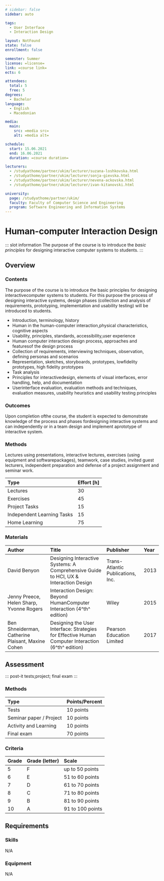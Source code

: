```yaml
---
# sidebar: false
sidebar: auto

tags:
  - User Interface
  - Interaction Design

layout: NotFound
state: false
enrollment: false

semester: Summer
license: =license=
link: =course link=
ects: 6

attendees:
  total: 5
  free: 5
degrees:
  - Bachelor
language:
  - English
  - Macedonian

media:
  main:
    src: =media src=
    alt: =media alt=

schedule:
  start: 15.06.2021
  end: 16.06.2021
  duration: =course duration=

lecturers:
  - /studyathome/partner/ukim/lecturer/suzana-loshkovska.html
  - /studyathome/partner/ukim/lecturer/sonja-gievska.html
  - /studyathome/partner/ukim/lecturer/nevena-ackovska.html
  - /studyathome/partner/ukim/lecturer/ivan-kitanovski.html

university:
  page: /studyathome/partner/ukim/
  faculty: Faculty of Computer Science and Engineering
  program: Software Engineering and Information Systems
---
```


# Human-computer Interaction Design

::: slot information
The purpose of the course is to introduce the _basic principles_ for designing interactive computer systems to students.
:::

## Overview

### Contents

The purpose of the course is to introduce the basic principles for designing interactivecomputer systems to students. For this purpose the process of designing interactive systems, design phases (collection and analysis of requirements, prototyping, implementation and usability testing) will be introduced to students.

- Introduction, terminology, history
- Human in the human-computer interaction,physical characteristics, cognitive aspects
- Usability, principles, standards, accessibility,user experience
- Human computer interaction design process, approaches and featuresof the design process
- Collection of requirements, interviewing techniques, observation, defining personas and scenarios
- Representation, sketches, storyboards, prototypes, lowfidelity prototypes, high fidelity prototypes
- Task analysis
- Principles for interactivedesign, elements of visual interfaces, error handling, help, and documentation
- Userinterface evaluation, evaluation methods and techniques, evaluation measures, usability heuristics and usability testing principles

### Outcomes

Upon completion ofthe course, the student is expected to demonstrate knowledge of the process and phases fordesigning interactive systems and can independently or in a team design and implement aprototype of interactive system.

### Methods

Lectures using presentations, interactive lectures, exercises (using equipment and softwarepackages), teamwork, case studies, invited guest lecturers, independent preparation and defense of a project assignment and seminar work.

| Type                       | Effort \[h\] |
| :------------------------- | :----------- |
| Lectures                   | 30           |
| Exercises                  | 45           |
| Project Tasks              | 15           |
| Independent Learning Tasks | 15           |
| Home Learning              | 75           |

### Materials

| Author                                            | Title                                                                                             | Publisher                         | Year |
| :------------------------------------------------ | :------------------------------------------------------------------------------------------------ | :-------------------------------- | :--- |
| David Benyon                                      | Designing Interactive Systems: A Comprehensive Guide to HCI, UX & Interaction Design              | Trans-Atlantic Publications, Inc. | 2013 |
| Jenny Preece, Helen Sharp, Yvonne Rogers          | Interaction Design: Beyond HumanComputer Interaction (4^th^ edition)                              | Wiley                             | 2015 |
| Ben Shneiderman, Catherine Plaisant, Maxine Cohen | Designing the User Interface: Strategies for Effective Human Computer Interaction (6^th^ edition) | Pearson Education Limited         | 2017 |

## Assessment

::: post-it
tests;project; final exam
:::

### Methods

| Type                    | Points/Percent |
| :---------------------- | :------------- |
| Tests                   | 10 points      |
| Seminar paper / Project | 10 points      |
| Activity and Learning   | 10 points      |
| Final exam              | 70 points      |

### Criteria

| Grade | Grade (letter) | Scale            |
| :---- | :------------- | :--------------- |
| 5     | F              | up to 50 points  |
| 6     | E              | 51 to 60 points  |
| 7     | D              | 61 to 70 points  |
| 8     | C              | 71 to 80 points  |
| 9     | B              | 81 to 90 points  |
| 10    | A              | 91 to 100 points |

## Requirements

### Skills

N/A

### Equipment

N/A
